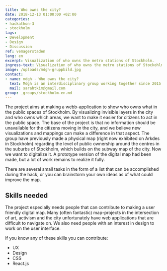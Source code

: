 ```yaml
---
title: Who owns the city?
date: 2018-12-13 01:00:00 +02:00
categories:
- hackathon-3
- stockholm
tags:
- Development
- Design
- Discussion
ref: vemagerstaden
lang: en
excerpt: Visualization of who owns the metro stations of Stockholm.
ingress-text: Visualization of who owns the metro stations of Stockohlm.
image: /uploads/mdgh-gruppbild.jpg
contact:
- name: mdgh - Who owns the city?
  text: Mdgh is an interdisciplinary group working together since 2015. We have all been involved in voluntary work around questions on urban justice, but created mdgh becasuse we saw a need of new visualizations and mappings to be able to continue working for a more democratic city. Members of the group are Sarah Kim (curator, producer), Paula Urbano (artist), Elof Hemström (aesthetics theoricist), Maryam Fanni (graphic designer) and Åsa Johansson (landscape architect).
  mail: sarahtkim@gmail.com
group: _groups/stockholm-en.md
---
```


The project aims at making a webb-application to show who owns what in the public spaces of Stockholm. By visualizing invisible layers in the city and who owns which areas, we want to make it easier for citizens to act in the public space. The base of the project is that no information should be unavailable for the citizens moving in the city, and we believe new visualizations and mappings can make a difference in that aspect. The group have previously made a physical map (right now exhibited on Arkdes in Stockholm) regarding the level of public ownership around the centres in the suburbs of Stockholm, which builds on the subway map of the city. Now we want to digitalize it. A prototype version of the digital map had been made, but a lot of work remains to realize it fully.

There are several small tasks in the form of a list that can be accomplished during the hack, or you can brainstorm your own ideas as of what could improve the map.

## Skills needed

The project especially needs people that can contribute to making a user friendly digital map. Many (often fantastic) map-projects in the intersection of art, activism and the city unfortunately have web applications that are difficult to navigate on. We also need people with an interest in design to work on the user interface.

If you know any of these skills you can contribute:

- UX
- Design
- CSS
- React.js
